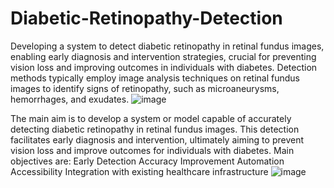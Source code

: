 # Diabetic-Retinopathy-Detection
Developing a system to detect diabetic retinopathy in retinal fundus images, enabling early diagnosis and intervention strategies, crucial for preventing vision loss and improving outcomes in individuals with diabetes.
Detection methods typically employ image analysis techniques on retinal fundus images to identify signs of retinopathy, such as microaneurysms, hemorrhages, and exudates.
![image](https://github.com/user-attachments/assets/4f83f544-0884-4ff1-8b48-2e5975867e12)

The main aim is to develop a system or model capable of accurately detecting diabetic retinopathy in retinal fundus images. This detection facilitates early diagnosis and intervention, ultimately aiming to prevent vision loss and improve outcomes for individuals with diabetes. 
Main objectives are:
Early Detection
Accuracy Improvement
Automation
Accessibility
Integration with existing healthcare infrastructure
![image](https://github.com/user-attachments/assets/b4734ece-6fae-49c5-9a73-98e012e7a5bb)

